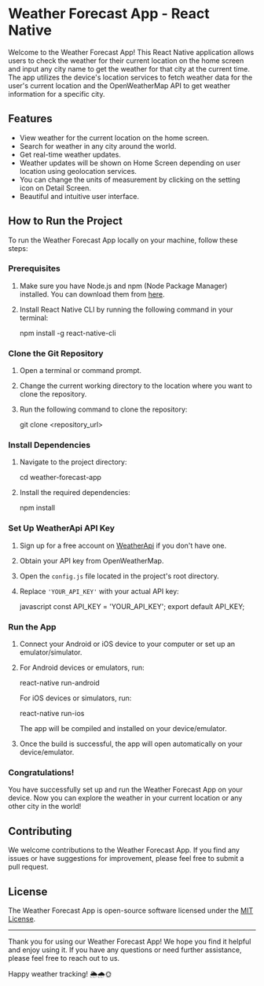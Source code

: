 # Weather Forecast App - React Native

Welcome to the Weather Forecast App! This React Native application allows users to check the weather for their current location on the home screen and input any city name to get the weather for that city at the current time. The app utilizes the device's location services to fetch weather data for the user's current location and the OpenWeatherMap API to get weather information for a specific city.

## Features

- View weather for the current location on the home screen.
- Search for weather in any city around the world.
- Get real-time weather updates.
- Weather updates will be shown on Home Screen depending on user location using geolocation services.
- You can change the units of measurement by clicking on the setting icon on Detail Screen.
- Beautiful and intuitive user interface.

## How to Run the Project

To run the Weather Forecast App locally on your machine, follow these steps:

### Prerequisites

1. Make sure you have Node.js and npm (Node Package Manager) installed. You can download them from [here](https://nodejs.org/).

2. Install React Native CLI by running the following command in your terminal:

   
   npm install -g react-native-cli
   

### Clone the Git Repository

1. Open a terminal or command prompt.

2. Change the current working directory to the location where you want to clone the repository.

3. Run the following command to clone the repository:

   
   git clone <repository_url>
   

### Install Dependencies

1. Navigate to the project directory:

   
   cd weather-forecast-app
   

2. Install the required dependencies:

   
   npm install
   

### Set Up WeatherApi API Key

1. Sign up for a free account on [WeatherApi](https://www.weatherapi.com/signup.aspx) if you don't have one.

2. Obtain your API key from OpenWeatherMap.

3. Open the `config.js` file located in the project's root directory.

4. Replace `'YOUR_API_KEY'` with your actual API key:

   javascript
   const API_KEY = 'YOUR_API_KEY';
   export default API_KEY;
   

### Run the App

1. Connect your Android or iOS device to your computer or set up an emulator/simulator.

2. For Android devices or emulators, run:

   
   react-native run-android
   

   For iOS devices or simulators, run:

   
   react-native run-ios
   

   The app will be compiled and installed on your device/emulator.

3. Once the build is successful, the app will open automatically on your device/emulator.

### Congratulations!

You have successfully set up and run the Weather Forecast App on your device. Now you can explore the weather in your current location or any other city in the world!

## Contributing

We welcome contributions to the Weather Forecast App. If you find any issues or have suggestions for improvement, please feel free to submit a pull request.

## License

The Weather Forecast App is open-source software licensed under the [MIT License](LICENSE).

---

Thank you for using our Weather Forecast App! We hope you find it helpful and enjoy using it. If you have any questions or need further assistance, please feel free to reach out to us.

Happy weather tracking! 🌦️🌧️🌞
